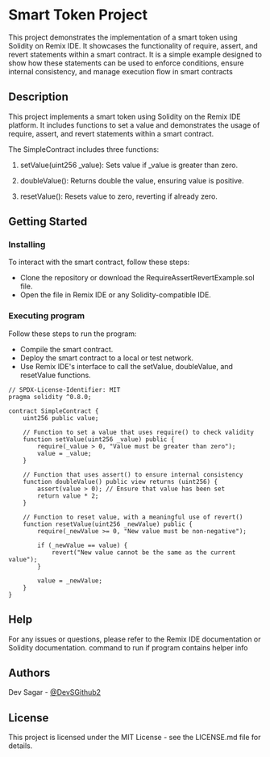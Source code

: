 # Smart Token Project

This project demonstrates the implementation of a smart token using Solidity on Remix IDE. It showcases the functionality of require, assert, and revert statements within a smart contract. It is a simple example designed to show how these statements can be used to enforce conditions, ensure internal consistency, and manage execution flow in smart contracts

## Description

This project implements a smart token using Solidity on the Remix IDE platform. It includes functions to set a value and demonstrates the usage of require, assert, and revert statements within a smart contract.

The SimpleContract includes three functions:

1. setValue(uint256 _value): Sets value if _value is greater than zero.

2. doubleValue(): Returns double the value, ensuring value is positive.

3. resetValue(): Resets value to zero, reverting if already zero.

## Getting Started

### Installing

To interact with the smart contract, follow these steps:

* Clone the repository or download the RequireAssertRevertExample.sol file.
* Open the file in Remix IDE or any Solidity-compatible IDE.

### Executing program
Follow these steps to run the program:

* Compile the smart contract.
* Deploy the smart contract to a local or test network.
* Use Remix IDE's interface to call the setValue, doubleValue, and resetValue functions.
```
// SPDX-License-Identifier: MIT
pragma solidity ^0.8.0;

contract SimpleContract {
    uint256 public value;

    // Function to set a value that uses require() to check validity
    function setValue(uint256 _value) public {
        require(_value > 0, "Value must be greater than zero");
        value = _value;
    }

    // Function that uses assert() to ensure internal consistency
    function doubleValue() public view returns (uint256) {
        assert(value > 0); // Ensure that value has been set
        return value * 2;
    }

    // Function to reset value, with a meaningful use of revert()
    function resetValue(uint256 _newValue) public {
        require(_newValue >= 0, "New value must be non-negative");

        if (_newValue == value) {
            revert("New value cannot be the same as the current value");
        }

        value = _newValue;
    }
}

```

## Help

For any issues or questions, please refer to the Remix IDE documentation or Solidity documentation.
command to run if program contains helper info


## Authors

Dev Sagar - [@DevSGithub2](https://github.com/DevSGitub2)


## License

This project is licensed under the MIT License - see the LICENSE.md file for details.
